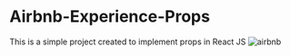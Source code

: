 # Airbnb-Experience-Props
This is a simple project created to implement props in React JS
![airbnb](https://user-images.githubusercontent.com/55878628/222527312-472a33a3-de9f-4ac0-9703-49fba136b2de.PNG)
